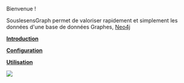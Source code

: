 Bienvenue !

SouslesensGraph permet de valoriser rapidement et simplement les données d'une base de données Graphes, [Neo4j](https://neo4j.com/)

[**Introduction**](https://github.com/souslesens/graph/wiki/Introduction)

[**Configuration**](https://github.com/souslesens/graph/wiki/Configuration)

[**Utilisation**](https://github.com/souslesens/graph/wiki/Utilisation)

![](https://github.com/souslesens/graph/blob/master/Home.PNG)